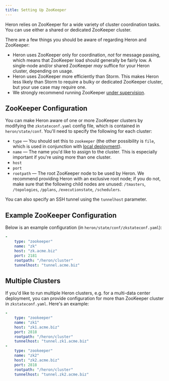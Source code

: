 ```yaml
---
title: Setting Up ZooKeeper
---
```


Heron relies on ZooKeeper for a wide variety of cluster coordination tasks. You
can use either a shared or dedicated ZooKeeper cluster.

There are a few things you should be aware of regarding Heron and ZooKeeper:

* Heron uses ZooKeeper only for coordination, *not* for message passing, which
  means that ZooKeeper load should generally be fairly low. A single-node
  and/or shared ZooKeeper *may* suffice for your Heron cluster, depending on
  usage.
* Heron uses ZooKeeper more efficiently than Storm. This makes Heron less likely
  than Storm to require a bulky or dedicated ZooKeeper cluster, but your use
  case may require one.
* We strongly recommend running ZooKeeper [under
  supervision](http://zookeeper.apache.org/doc/r3.3.3/zookeeperAdmin.html#sc_supervision).

## ZooKeeper Configuration

You can make Heron aware of one or more ZooKeeper clusters by modifying the
`zkstateconf.yaml` config file, which is contained in `heron/state/conf`. You'll
need to specify the following for each cluster:

* `type` &mdash; You should set this to `zookeeper` (the other possibility is
  `file`, which is used in conjunction with [local deployment](../local)).
* `name` &mdash; The name you'd like to assign to the cluster. This is
  especially important if you're using more than one cluster.
* `host`
* `port`
* `rootpath` &mdash; The root ZooKeeper node to be used by Heron. We recommend
  providing Heron with an exclusive root node; if you do not, make sure that the
  following child nodes are unused: `/tmasters`, `/topologies`, `/pplans`,
  `/executionstate`, `/schedulers`.

You can also specify an SSH tunnel using the `tunnelhost` parameter.

## Example ZooKeeper Configuration

Below is an example configuration (in `heron/state/conf/zkstateconf.yaml`):

```yaml
-
    type: "zookeeper"
    name: "zk"
    host: "zk.acme.biz"
    port: 2181
    rootpath: "/heron/cluster"
    tunnelhost: "tunnel.acme.biz"
```

## Multiple Clusters

If you'd like to run multiple Heron clusters, e.g. for a multi-data center
deployment, you can provide configuration for more than ZooKeeper cluster in
`zkstateconf.yaml`. Here's an example:

```yaml
-
	type: "zookeeper"
	name: "zk1"
	host: "zk1.acme.biz"
    port: 2818
	rootpath: "/heron/cluster"
	tunnelhost: "tunnel.zk1.acme.biz"
-
	type: "zookeeper"
	name: "zk2"
	host: "zk2.acme.biz"
    port: 2818
	rootpath: "/heron/cluster"
	tunnelhost: "tunnel.zk2.acme.biz"
```
